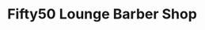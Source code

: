 ---
title: "Fifty50 Lounge Barber Shop"
url: /orange/fifty50-lounge-barber-shop/
shop: hairdresser
---